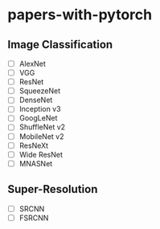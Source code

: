 # papers-with-pytorch

## Image Classification

- [ ] AlexNet
- [ ] VGG
- [ ] ResNet
- [ ] SqueezeNet
- [ ] DenseNet
- [ ] Inception v3
- [ ] GoogLeNet
- [ ] ShuffleNet v2
- [ ] MobileNet v2
- [ ] ResNeXt
- [ ] Wide ResNet
- [ ] MNASNet

## Super-Resolution

- [ ] SRCNN
- [ ] FSRCNN
